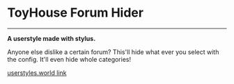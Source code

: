 # ToyHouse Forum Hider
---

**A userstyle made with stylus.**

Anyone else dislike a certain forum? This'll hide what ever you select with the config. It'll even hide whole categories!

[userstyles.world link](https://userstyles.world/style/6177/toyhouse-forum-hider)
